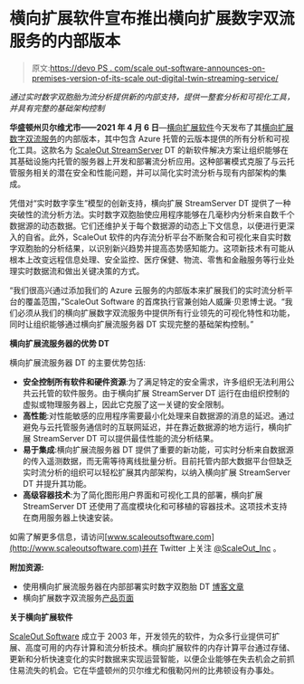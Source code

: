 # 横向扩展软件宣布推出横向扩展数字双流服务的内部版本

> 原文:[https://devo PS . com/scale out-software-announces-on-premises-version-of-its-scale out-digital-twin-streaming-service/](https://devops.com/scaleout-software-announces-on-premises-version-of-its-scaleout-digital-twin-streaming-service/)

*通过实时数字双胞胎为流分析提供新的内部支持，提供一整套分析和可视化工具，并具有完整的基础架构控制*

**华盛顿州贝尔维尤市——2021 年 4 月 6 日**—[横向扩展软件](https://www.scaleoutsoftware.com/)今天发布了其[横向扩展数字双流服务](https://www.scaleoutsoftware.com/products/digital-twin-streaming-service/)的内部版本，其中包含 Azure 托管的云版本提供的所有分析和可视化工具。这款名为 [ScaleOut StreamServer](https://www.scaleoutsoftware.com/products/streamserver/) DT 的新软件解决方案让组织能够在其基础设施内托管的服务器上开发和部署流分析应用。这种部署模式克服了与云托管服务相关的潜在安全和性能问题，并可以简化实时流分析与现有内部架构的集成。

凭借对“实时数字孪生”模型的创新支持，横向扩展 StreamServer DT 提供了一种突破性的流分析方法。实时数字双胞胎使应用程序能够在几毫秒内分析来自数千个数据源的动态数据。它们还维护关于每个数据源的动态上下文信息，以便进行更深入的自省。此外，ScaleOut 软件的内存流分析平台不断聚合和可视化来自实时数字双胞胎的分析结果，以识别新兴趋势并提高态势感知能力。这项新技术有可能从根本上改变远程信息处理、安全监控、医疗保健、物流、零售和金融服务等行业处理实时数据流和做出关键决策的方式。

“我们很高兴通过添加我们的 Azure 云服务的内部版本来扩展我们的实时流分析平台的覆盖范围，”ScaleOut Software 的首席执行官兼创始人威廉·贝恩博士说。“我们必须从我们的横向扩展数字双流服务中提供所有行业领先的可视化特性和功能，同时让组织能够通过横向扩展流服务器 DT 实现完整的基础架构控制。”

**横向扩展流服务器的优势 DT**

横向扩展流服务器 DT 的主要优势包括:

*   **安全控制所有软件和硬件资源**:为了满足特定的安全需求，许多组织无法利用公共云托管的软件服务。由于横向扩展 StreamServer DT 运行在由组织控制的虚拟或物理服务器上，因此它克服了这一关键的安全限制。
*   **高性能**:对性能敏感的应用程序需要最小化处理来自数据源的消息的延迟。通过避免与云托管服务通信时的互联网延迟，并在靠近数据源的地方运行，横向扩展 StreamServer DT 可以提供最佳性能的流分析结果。
*   **易于集成**:横向扩展流服务器 DT 提供了重要的新功能，可实时分析来自数据源的传入遥测数据，而无需等待离线批量分析。目前托管内部大数据平台但缺乏实时流分析的组织可以轻松扩展其内部架构，以纳入横向扩展 StreamServer DT 并提升其功能。
*   **高级容器技术**:为了简化图形用户界面和可视化工具的部署，横向扩展 StreamServer DT 还使用了高度模块化和可移植的容器技术。这项技术支持在商用服务器上快速安装。

如需了解更多信息，请访问[www.scaleoutsoftware.com](http://www.scaleoutsoftware.com)并在 Twitter 上关注 [@ScaleOut_Inc](https://twitter.com/scaleout_inc) 。

**附加资源:**

*   使用横向扩展流服务器在内部部署实时数字双胞胎 DT [博客文章](https://www.scaleoutsoftware.com/uncategorized/deploying-real-t…-streamserver-dt/)
*   横向扩展数字双流服务[产品页面](https://www.scaleoutsoftware.com/products/digital-twin-streaming-service/)

**关于横向扩展软件**

[ScaleOut Software](https://www.scaleoutsoftware.com/) 成立于 2003 年，开发领先的软件，为众多行业提供可扩展、高度可用的内存计算和流分析技术。横向扩展软件的内存计算平台通过存储、更新和分析快速变化的实时数据来实现运营智能，以便企业能够在失去机会之前抓住易流失的机会。它在华盛顿州的贝尔维尤和俄勒冈州的比弗顿设有办事处。